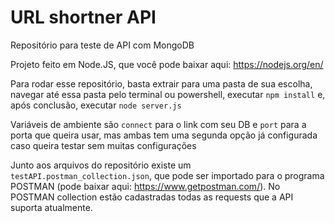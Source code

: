 # URL shortner API
Repositório para teste de API com MongoDB

Projeto feito em Node.JS, que você pode baixar aqui: https://nodejs.org/en/

Para rodar esse repositório, basta extrair para uma pasta de sua escolha, navegar até essa pasta pelo terminal ou powershell, executar `npm install` e, após conclusão, executar `node server.js`

Variáveis de ambiente são `connect` para o link com seu DB e `port` para a porta que queira usar, mas ambas tem uma segunda opção já configurada caso queira testar sem muitas configurações

Junto aos arquivos do repositório existe um `testAPI.postman_collection.json`, que pode ser importado para o programa POSTMAN (pode baixar aqui: https://www.getpostman.com/). No POSTMAN collection estão cadastradas todas as requests que a API suporta atualmente.
